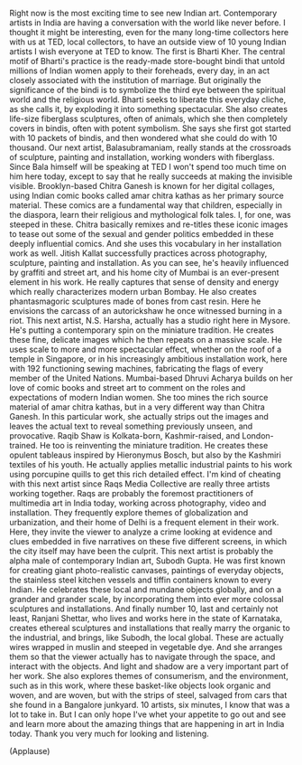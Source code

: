 
Right now is the most exciting time
to see new Indian art.
Contemporary artists in India are having a conversation with the world
like never before.
I thought it might be interesting, even for the many long-time
collectors here with us at TED, local collectors,
to have an outside view of 10 young Indian artists
I wish everyone at TED to know.
The first is Bharti Kher.
The central motif of Bharti&#39;s practice
is the ready-made store-bought bindi
that untold millions of Indian women apply to their foreheads,
every day, in an act closely associated with
the institution of marriage.
But originally the significance of the bindi
is to symbolize the third eye
between the spiritual world and the religious world.
Bharti seeks to liberate this everyday cliche, as she calls it,
by exploding it into something spectacular.
She also creates life-size fiberglass sculptures, often of animals,
which she then completely covers in bindis,
often with potent symbolism.
She says she first got started with
10 packets of bindis,
and then wondered what she could do with 10 thousand.
Our next artist, Balasubramaniam,
really stands at the crossroads of sculpture, painting and installation,
working wonders with fiberglass.
Since Bala himself will be speaking at TED
I won&#39;t spend too much time on him here today,
except to say that he really succeeds
at making the invisible visible.
Brooklyn-based Chitra Ganesh
is known for her digital collages,
using Indian comic books called amar chitra kathas
as her primary source material.
These comics are a fundamental way
that children, especially in the diaspora,
learn their religious and mythological folk tales.
I, for one, was steeped in these.
Chitra basically remixes and re-titles
these iconic images
to tease out some of the sexual and gender politics
embedded in these deeply influential comics.
And she uses this vocabulary in her installation work as well.
Jitish Kallat successfully practices across photography,
sculpture, painting and installation.
As you can see, he&#39;s heavily influenced
by graffiti and street art,
and his home city of Mumbai is an ever-present element in his work.
He really captures that sense of density
and energy which really characterizes modern urban Bombay.
He also creates phantasmagoric sculptures
made of bones from cast resin.
Here he envisions the carcass
of an autorickshaw he once witnessed burning in a riot.
This next artist, N.S. Harsha,
actually has a studio right here in Mysore.
He&#39;s putting a contemporary spin on the miniature tradition.
He creates these fine, delicate images
which he then repeats on a massive scale.
He uses scale to more and more spectacular effect,
whether on the roof of a temple in Singapore,
or in his increasingly ambitious installation work,
here with 192 functioning sewing machines,
fabricating the flags of every member of the United Nations.
Mumbai-based Dhruvi Acharya
builds on her love of comic books and street art
to comment on the roles and expectations
of modern Indian women.
She too mines the rich source material of amar chitra kathas,
but in a very different way than Chitra Ganesh.
In this particular work, she actually strips out the images
and leaves the actual text
to reveal something previously unseen, and provocative.
Raqib Shaw is Kolkata-born,
Kashmir-raised,
and London-trained.
He too is reinventing the miniature tradition.
He creates these opulent tableaus inspired by Hieronymus Bosch,
but also by the Kashmiri textiles of his youth.
He actually applies metallic industrial paints to his work
using porcupine quills to get this rich detailed effect.
I&#39;m kind of cheating with this next artist
since Raqs Media Collective are really
three artists working together.
Raqs are probably the foremost practitioners
of multimedia art in India today,
working across photography, video and installation.
They frequently explore themes of globalization and urbanization,
and their home of Delhi is a frequent element in their work.
Here, they invite the viewer to analyze a crime
looking at evidence and clues embedded
in five narratives on these five different screens,
in which the city itself may have been the culprit.
This next artist is probably the alpha male
of contemporary Indian art, Subodh Gupta.
He was first known for creating giant photo-realistic canvases,
paintings of everyday objects,
the stainless steel kitchen vessels and tiffin containers
known to every Indian.
He celebrates these local and mundane objects globally,
and on a grander and grander scale,
by incorporating them into ever more colossal
sculptures and installations.
And finally number 10, last and certainly not least,
Ranjani Shettar,
who lives and works here in the state of Karnataka,
creates ethereal sculptures and installations
that really marry the organic to the industrial,
and brings, like Subodh, the local global.
These are actually wires wrapped in muslin
and steeped in vegetable dye.
And she arranges them so that the viewer
actually has to navigate through the space,
and interact with the objects.
And light and shadow are a very important part of her work.
She also explores themes of consumerism,
and the environment, such as in this work,
where these basket-like objects look organic and woven,
and are woven,
but with the strips of steel, salvaged from cars
that she found in a Bangalore junkyard.
10 artists, six minutes, I know that was a lot to take in.
But I can only hope I&#39;ve whet your appetite
to go out and see and learn more
about the amazing things that are happening in art in India today.
Thank you very much for looking and listening.

(Applause)


